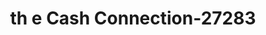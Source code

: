 ---
f_zip-code: 38024
f_state-code: TN
title: th e Cash Connection-27283
f_phone: 731-285-0104
f_city-only: Dyersburg
f_address: 1954 Saint John Ave Dyersburg
f_location-unique-id: '27283'
slug: th-e-cash-connection-27283
updated-on: '2024-05-30T13:46:58.046Z'
created-on: '2024-05-30T13:36:59.803Z'
published-on: '2024-05-30T13:54:32.469Z'
f_city-state: cms/city/dyersburg-tn.md
f_company: cms/company/th-e-cash-connection.md
f_state: cms/state/tennessee.md
layout: '[payday-loan].html'
tags: payday-loan
---